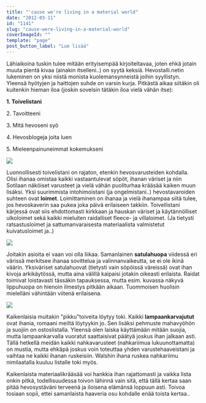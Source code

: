 ```yaml
---
title: "'cause we're living in a material world"
date: "2012-03-11"
id: "1141"
slug: "cause-were-living-in-a-material-world"
coverImageId: ""
template: "page"
post_button_label: "Lue lisää"
---
```


Lähiaikoina tuskin tulee mitään erityisempää kirjoiteltavaa, joten ehkä jotain muuta pientä kivaa (ainakin itselleni..) on syytä keksiä. Hevostalli.netin lukeminen on yksi niistä monista kuolemansynneistä joihin syyllistyn. Yleensä hyötyjen ja haittojen suhde on varsin kurja. Pitkästä aikaa siitäkin oli kuitenkin hieman iloa (joskin sovelsin tätäkin iloa vielä vähän itse):

  

**1\. Toivelistani**

2\. Tavoitteeni

3\. Mitä hevoseni syö

4\. Hevosblogeja joita luen

5\. Mieleenpainuneimmat kokemukseni

  

[![](images/Image10.png)](http://3.bp.blogspot.com/-eaDbhYmdSEM/T1OVHn-DRvI/AAAAAAAAAco/5Ijh6_SWfXI/s1600/Image10.png)

Luonnollisesti toivelistani on rajaton, etenkin hevosvarusteiden kohdalla. Olisi ihanaa omistaa kaikki vastaantulevat söpöt, ihanan väriset ja niin Sotilaan näköiset varusteet ja vielä vähän puoliturhaa krääsää kaiken muun lisäksi. Yksi suurimmista intohimoistani (ja ongelmistani..) hevostavaroiden suhteen ovat **loimet**. Loimittaminen on ihanaa ja vielä ihanampaa siitä tulee, jos hevoskaverin saa pukea joka päivä erilaiseen takkiin. Toivellistani kärjessä ovat siis ehdottomasti kirkkaan ja hauskan väriset ja käytännölliset ulkoloimet sekä kaikki mieluiten raidalliset fleece- ja villaloimet. (Ja tietysti ratsastusloimet ja sattumanvaraisesta materiaalista valmistetut kuivatusloimet ja..)  

[![](images/Image11__.png)](http://2.bp.blogspot.com/-Tc20GRQ7vlk/T1O5mD4lcJI/AAAAAAAAAdA/PbuLhLNI_EU/s1600/Image11__.png)

Joitakin asioita ei vaan voi olla liikaa. Samanlainen **satulahuopa** viidessä eri värissä merkitsee ihanaa sovittelua ja valinnanvaikeutta, se ei ole ikinä väärin. Yksiväriset satulahuovat (tietysti vain söpöissä väreissä) ovat ihan kivoja arkikäytössä, mutta aina välillä kaipaisi jotakin oikeasti erilaista. Raidat toimivat loistavasti tässäkin tapauksessa, mutta esim. kuvassa näkyvä lippuhuopa on hienoin ilmestys pitkään aikaan. Tuommoisen huolisin mielelläni vähintään viitenä erilaisena.  

[![](images/NONY.png)](http://3.bp.blogspot.com/-DA0kc5MgRRU/T1ywwVsrl4I/AAAAAAAAAdo/R5S6n23TnKI/s1600/NONY.png)

Kaikenlaisia muitakin "pikku"toiveita löytyy toki. Kaikki **lampaankarvajutut** ovat ihania, romaani meiltä löytyykin jo. Sen lisäksi pehmuste mahavyöhön ja suojiin on ostoslistalla. Yleensä olen laiska käyttämään mitään suojia, mutta lampaankarvalla vuoratut saattaisivat päätyä joskus ihan jalkaan asti. Tällä hetkellä meidän kaikki nahkavarusteet (nahkariimua lukuunottamatta) on mustia, mutta ehkäpä joskus voin toteuttaa yhden varustehaaveistani ja vaihtaa ne kaikki ihanan ruskeisiin. Walshin ihana ruskea nahkariimu nimilaatalla kuuluu listalle toki myös.  
  
Kaikenlaista materiaalikrääsää voi hankkia ihan rajattomasti ja vaikka lista onkin pitkä, todellisuudessa toivon lähinnä vain sitä, että tällä kertaa saan pitää hevosystäväni terveenä ja iloisena elämänsä loppuun asti. Toivoa tosiaan sopii, ettei samanlaista haaveria osu kohdalle enää toista kertaa..
